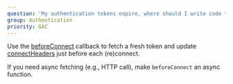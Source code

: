 ```yaml
---
question: 'My authentication tokens expire, where should I write code to acquire fresh tokens?'
group: Authentication
priority: GAC
---
```


Use the [beforeConnect](https://stomp-js.github.io/api-docs/latest/classes/Client.html#beforeConnect)
callback to fetch a fresh token and update
[connectHeaders](https://stomp-js.github.io/api-docs/latest/classes/Client.html#connectHeaders)
just before each (re)connect.

If you need async fetching (e.g., HTTP call), make `beforeConnect` an async function.

